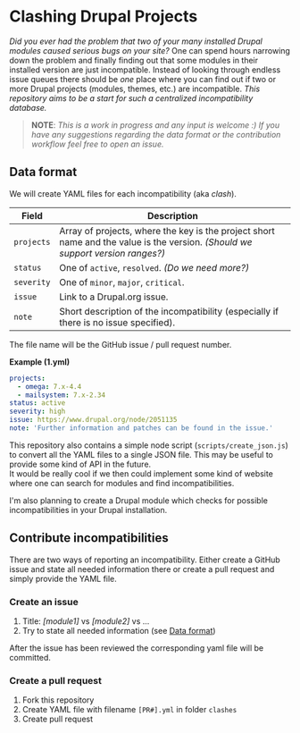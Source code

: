 # Clashing Drupal Projects

*Did you ever had the problem that two of your many installed Drupal modules caused serious bugs on your site?* One can spend hours narrowing down the problem and finally finding out that some modules in their installed version are just incompatible. Instead of looking through endless issue queues there should be *one* place where you can find out if two or more Drupal projects (modules, themes, etc.) are incompatible. *This repository aims to be a start for such a centralized incompatibility database.*

> **NOTE**: *This is a work in progress and any input is welcome :) If you have any suggestions regarding the data format or the contribution workflow feel free to open an issue.*

## Data format

We will create YAML files for each incompatibility (aka *clash*).

Field  | Description
-----  | ------------
`projects`  | Array of projects, where the key is the project short name and the value is the version. *(Should we support version ranges?)*
`status`  | One of `active`, `resolved`. *(Do we need more?)*
`severity`  | One of `minor`, `major`, `critical`.
`issue`  | Link to a Drupal.org issue.
`note`  | Short description of the incompatibility (especially if there is no issue specified).



The file name will be the GitHub issue / pull request number.

**Example (1.yml)**
```yml
projects:
  - omega: 7.x-4.4
  - mailsystem: 7.x-2.34
status: active
severity: high
issue: https://www.drupal.org/node/2051135
note: 'Further information and patches can be found in the issue.'
```

This repository also contains a simple node script (`scripts/create_json.js`) to convert all the YAML files to a single JSON file. This may be useful to provide some kind of API in the future.  
It would be really cool if we then could implement some kind of website where one can search for modules and find incompatibilities.

I'm also planning to create a Drupal module which checks for possible incompatibilities in your Drupal installation.

## Contribute incompatibilities

There are two ways of reporting an incompatibility. Either create a GitHub issue and state all needed information there or create a pull request and simply provide the YAML file.

### Create an issue

1. Title: *[module1]* vs *[module2]* vs ...
2. Try to state all needed information (see [Data format](#data-format))

After the issue has been reviewed the corresponding yaml file will be committed.

### Create a pull request

1. Fork this repository
2. Create YAML file with filename `[PR#].yml` in folder `clashes`
3. Create pull request
